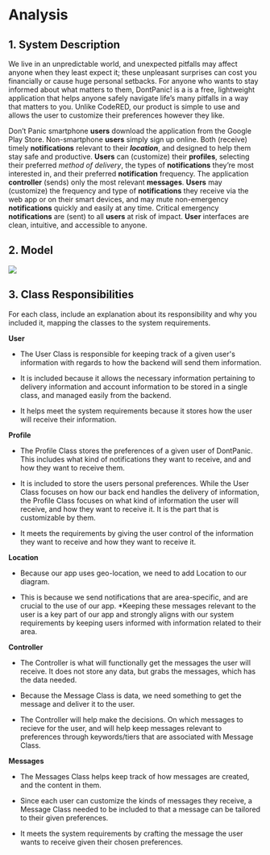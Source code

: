 # Analysis



## 1. System Description



We live in an unpredictable world, and unexpected pitfalls may affect anyone when they least expect it; these unpleasant surprises can cost you financially or cause huge personal setbacks. For anyone who wants to stay informed about what matters to them, DontPanic! is a is a free, lightweight application that helps anyone safely navigate life’s many pitfalls in a way that matters to you. Unlike CodeRED, our product is simple to use and allows the user to customize their preferences however they like.



Don’t Panic smartphone **users** download the application from the Google Play Store. Non-smartphone **users** simply sign up online. Both (receive) timely **notifications** relevant to their _**location**_, and designed to help them stay safe and productive. **Users** can (customize) their **profiles**, selecting their preferred _method of delivery_, the types of **notifications** they’re most interested in, and their preferred **notification** frequency. The application **controller**  (sends) only the most relevant **messages**. **Users** may (customize) the frequency and type of **notifications** they receive via the web app or on their smart devices, and may mute non-emergency **notifications** quickly and easily at any time. Critical emergency **notifications** are (sent) to all **users** at risk of impact. **User** interfaces are clean, intuitive, and accessible to anyone.



## 2. Model

![](https://lh6.googleusercontent.com/jn-FxfRtgjz9YBbW_PiRTHlkABWxkKVciUy6FafCa7qFvAwGUkQVM09QC9PcCTdJy-pSbd8DjqTIVHHkCQq85x9WcjPrB3bAkt3Y73e82oodQMA82IsT90DNKCnFS3ZpcVccaLXl)









## 3. Class Responsibilities

For each class, include an explanation about its responsibility and why you included it, mapping the classes to the system requirements.



**User**

* The User Class is responsible for keeping track of a given user's information with regards to how the backend will send them information.

* It is included because it allows the necessary information pertaining to delivery information and account information to be stored in a single class, and managed easily from the backend.

* It helps meet the system requirements because it stores how the user will receive their information.



**Profile**

* The Profile Class stores the preferences of a given user of DontPanic. This includes what kind of notifications they want to receive, and and how they want to receive them.

* It is included to store the users personal preferences. While the User Class focuses on how our back end handles the delivery of information, the Profile Class focuses on what kind of information the user will receive, and how they want to receive it. It is the part that is customizable by them.

* It meets the requirements by giving the user control of the information they want to receive and how they want to receive it.


**Location**

* Because our app uses geo-location, we need to add Location to our diagram.

* This is because we send notifications that are area-specific, and are crucial to the use of our app. *Keeping these messages relevant to the user is a key part of our app and strongly aligns with our system requirements by keeping users informed with information related to their area.



**Controller**

* The Controller is what will functionally get the messages the user will receive. It does not store any data, but grabs the messages, which has the data needed.

* Because the Message Class is data, we need something to get the message and deliver it to the user.

* The Controller will help make the decisions. On which messages to recieve for the user, and will help keep messages relevant to preferences through keywords/tiers that are associated with Message Class.



**Messages**

* The Messages Class helps keep track of how messages are created, and the content in them.

* Since each user can customize the kinds of messages they receive, a Message Class needed to be included to that a message can be tailored to their given preferences.

* It meets the system requirements by crafting the message the user wants to receive given their chosen preferences.
